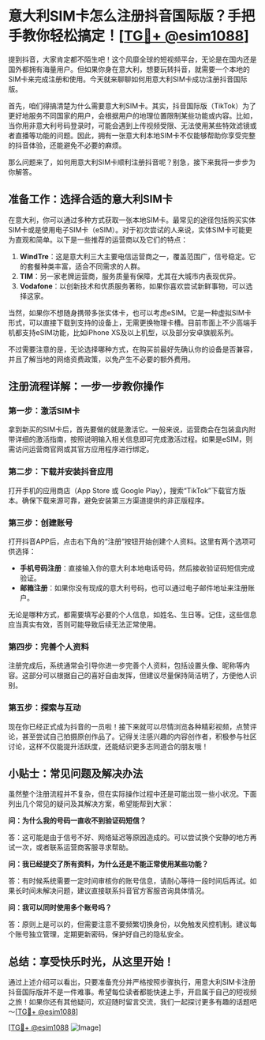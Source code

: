 # 意大利SIM卡怎么注册抖音国际版？手把手教你轻松搞定！[[TG💪+ @esim1088](https://t.me/s/esim1088)]

提到抖音，大家肯定都不陌生吧！这个风靡全球的短视频平台，无论是在国内还是国外都拥有海量用户。但如果你身在意大利，想要玩转抖音，就需要一个本地的SIM卡来完成注册和使用。今天就来聊聊如何用意大利SIM卡成功注册抖音国际版。

首先，咱们得搞清楚为什么需要意大利SIM卡。其实，抖音国际版（TikTok）为了更好地服务不同国家的用户，会根据用户的地理位置限制某些功能或内容。比如，当你用非意大利号码登录时，可能会遇到上传视频受限、无法使用某些特效滤镜或者直播等功能的问题。因此，拥有一张意大利本地SIM卡不仅能够帮助你享受完整的抖音体验，还能避免不必要的麻烦。

那么问题来了，如何用意大利SIM卡顺利注册抖音呢？别急，接下来我将一步步为你解答。

## 准备工作：选择合适的意大利SIM卡

在意大利，你可以通过多种方式获取一张本地SIM卡。最常见的途径包括购买实体SIM卡或是使用电子SIM卡（eSIM）。对于初次尝试的人来说，实体SIM卡可能更为直观和简单。以下是一些推荐的运营商以及它们的特点：

1. **WindTre**：这是意大利三大主要电信运营商之一，覆盖范围广，信号稳定。它的套餐种类丰富，适合不同需求的人群。
2. **TIM**：另一家老牌运营商，服务质量有保障，尤其在大城市内表现优异。
3. **Vodafone**：以创新技术和优质服务著称，如果你喜欢尝试新鲜事物，可以选择这家。

当然，如果你不想随身携带多张实体卡，也可以考虑eSIM。它是一种虚拟SIM卡形式，可以直接下载到支持的设备上，无需更换物理卡槽。目前市面上不少高端手机都支持eSIM功能，比如iPhone XS及以上机型，以及部分安卓旗舰系列。

不过需要注意的是，无论选择哪种方式，在购买前最好先确认你的设备是否兼容，并且了解当地的网络资费政策，以免产生不必要的额外费用。

## 注册流程详解：一步一步教你操作

### 第一步：激活SIM卡

拿到新买的SIM卡后，首先要做的就是激活它。一般来说，运营商会在包装盒内附带详细的激活指南，按照说明输入相关信息即可完成激活过程。如果是eSIM，则需访问运营商官网或其官方应用程序进行绑定。

### 第二步：下载并安装抖音应用

打开手机的应用商店（App Store 或 Google Play），搜索“TikTok”下载官方版本。确保下载来源可靠，避免安装第三方渠道提供的非正版程序。

### 第三步：创建账号

打开抖音APP后，点击右下角的“注册”按钮开始创建个人资料。这里有两个选项可供选择：

- **手机号码注册**：直接输入你的意大利本地电话号码，然后接收验证码短信完成验证。
- **邮箱注册**：如果你没有现成的意大利号码，也可以通过电子邮件地址来注册账户。

无论是哪种方式，都需要填写必要的个人信息，如姓名、生日等。记住，这些信息应当真实有效，否则可能导致后续无法正常使用。

### 第四步：完善个人资料

注册完成后，系统通常会引导你进一步完善个人资料，包括设置头像、昵称等内容。这部分可以根据自己的喜好自由发挥，但建议尽量保持简洁明了，方便他人识别。

### 第五步：探索与互动

现在你已经正式成为抖音的一员啦！接下来就可以尽情浏览各种精彩视频，点赞评论，甚至尝试自己拍摄原创作品了。记得关注感兴趣的内容创作者，积极参与社区讨论，这样不仅能提升活跃度，还能结识更多志同道合的朋友哦！

## 小贴士：常见问题及解决办法

虽然整个注册流程并不复杂，但在实际操作过程中还是可能出现一些小状况。下面列出几个常见的疑问及其解决方案，希望能帮到大家：

**问：为什么我的号码一直收不到验证码短信？**

答：这可能是由于信号不好、网络延迟等原因造成的。可以尝试换个安静的地方再试一次，或者联系运营商客服寻求帮助。

**问：我已经提交了所有资料，为什么还是不能正常使用某些功能？**

答：有时候系统需要一定时间审核你的账号信息，请耐心等待一段时间后再试。如果长时间未解决问题，建议直接联系抖音官方客服咨询具体情况。

**问：我可以同时使用多个账号吗？**

答：原则上是可以的，但需要注意不要频繁切换身份，以免触发风控机制。建议每个账号独立管理，定期更新密码，保护好自己的隐私安全。

## 总结：享受快乐时光，从这里开始！

通过上述介绍可以看出，只要准备充分并严格按照步骤执行，用意大利SIM卡注册抖音国际版并不是一件难事。希望每位读者都能快速上手，开启属于自己的短视频之旅！如果你还有其他疑问，欢迎随时留言交流，我们一起探讨更多有趣的话题吧～[[TG💪+ @esim1088](https://t.me/s/esim1088)]

[[TG💪+ @esim1088](https://t.me/s/esim1088) ![Image](https://i.postimg.cc/4NQfJmqS/Snipaste-2025-05-13-00-14-12.png)]